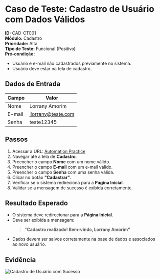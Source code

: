 # Caso de Teste: Cadastro de Usuário com Dados Válidos

**ID:** CAD-CT001  
**Módulo:** Cadastro  
**Prioridade:** Alta  
**Tipo de Teste:** Funcional (Positivo)  
**Pré-condição:**  
- Usuário e e-mail não cadastrados previamente no sistema.  
- Usuário deve estar na tela de cadastro.  

## Dados de Entrada
| Campo | Valor |
|-------|-------|
| Nome  | Lorrany Amorim |
| E-mail | llorrany@teste.com |
| Senha  | teste12345|

## Passos
1. Acessar a URL: [Automation Practice](https://www.automationpratice.com.br/)
2. Navegar até a tela de **Cadastro**.
3. Preencher o campo **Nome** com um nome válido.
4. Preencher o campo **E-mail** com um e-mail válido.
5. Preencher o campo **Senha** com uma senha válida.
6. Clicar no botão **"Cadastrar"**.
7. Verificar se o sistema redireciona para a **Página Inicial**.
8. Validar se a mensagem de sucesso é exibida corretamente.

## Resultado Esperado
- O sistema deve redirecionar para a **Página Inicial**.
- Deve ser exibida a mensagem:
  > **"Cadastro realizado! Bem-vindo, Lorrany Amorim"**
- Dados devem ser salvos corretamente na base de dados e associados ao novo usuário.

## Evidência
![Cadastro de Usuário com Sucesso](/3_Evidências/1.Cadastro/CT001-cadastro_realizado_com_sucesso.png)
